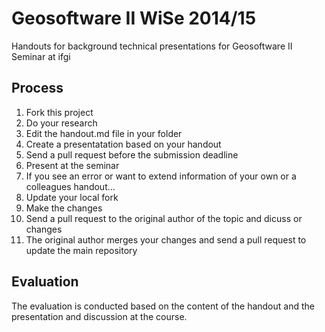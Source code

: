 # Geosoftware II WiSe 2014/15

Handouts for background technical presentations for Geosoftware II Seminar at ifgi

## Process

1. Fork this project
1. Do your research
1. Edit the handout.md file in your folder
1. Create a presentatation based on your handout
1. Send a pull request before the submission deadline
1. Present at the seminar
1. If you see an error or want to extend information of your own or a colleagues handout...
  1. Update your local fork
  1. Make the changes
  1. Send a pull request to the original author of the topic and dicuss or changes
  1. The original author merges your changes and send a pull request to update the main repository

## Evaluation

The evaluation is conducted based on the content of the handout and the presentation and discussion at the course.
